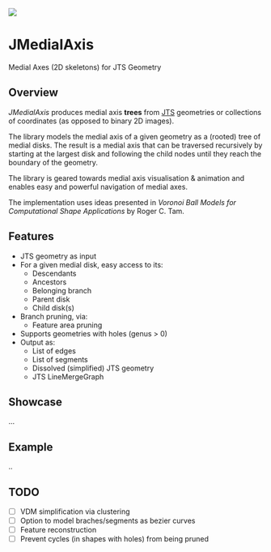 [![](https://jitpack.io/v/micycle1/JMedialAxis.svg)](https://jitpack.io/#micycle1/JMedialAxis)

# JMedialAxis
Medial Axes (2D skeletons) for JTS Geometry

## Overview

*JMedialAxis* produces medial axis **trees** from [JTS](https://en.wikipedia.org/wiki/JTS_Topology_Suite) geometries or collections of coordinates (as opposed to binary 2D images).

The library models the medial axis of a given geometry as a (rooted) tree of medial disks. The result is a medial axis that can be traversed recursively by starting at the largest
disk and following the child nodes until they reach the boundary of the geometry.


The library is geared towards medial axis visualisation & animation and enables easy and powerful navigation of medial axes.

The implementation uses ideas presented in *Voronoi Ball Models for Computational Shape Applications*
by Roger C. Tam.

## Features

* JTS geometry as input
* For a given medial disk, easy access to its:
  * Descendants
  * Ancestors
  * Belonging branch
  * Parent disk
  * Child disk(s)
* Branch pruning, via:
  * Feature area pruning
* Supports geometries with holes (genus > 0)
* Output as:
  * List of edges
  * List of segments
  * Dissolved (simplified) JTS geometry
  * JTS LineMergeGraph

## Showcase
...
## Example
..
## TODO
* [ ] VDM simplification via clustering
* [ ] Option to model braches/segments as bezier curves
* [ ] Feature reconstruction
* [ ] Prevent cycles (in shapes with holes) from being pruned